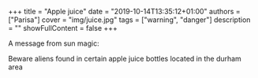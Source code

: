 +++
title = "Apple juice"
date = "2019-10-14T13:35:12+01:00"
authors = ["Parisa"]
cover = "img/juice.jpg"
tags = ["warning", "danger"]
description = ""
showFullContent = false
+++

A message from sun magic:

Beware aliens found in certain apple juice bottles located in the durham area
